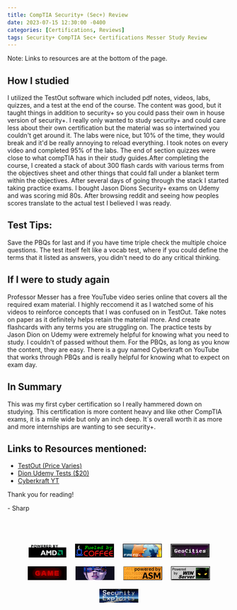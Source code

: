```yaml
---
title: CompTIA Security+ (Sec+) Review
date: 2023-07-15 12:30:00 -0400
categories: [Certifications, Reviews]
tags: Security+ CompTIA Sec+ Certifications Messer Study Review
---
```

Note: Links to resources are at the bottom of the page. 

## How I studied
I utilized the TestOut software which included pdf notes, videos, labs, quizzes, and a test at the end of the course. The content was good, but it taught things in addition to security+ so you could pass their own in house version of security+. I really only wanted to study security+ and could care less about their own certification but the material was so intertwined you couldn't get around it. The labs were nice, but 10% of the time, they would break and it'd be really annoying to reload everything. I took notes on every video and completed 95% of the labs. The end of section quizzes were close to what compTIA has in their study guides.After completing the course, I created a stack of about 300 flash cards with various terms from the objectives sheet and other things that could fall under a blanket term within the objectives. After several days of going through the stack I started taking practice exams.  I bought Jason Dions Security+ exams on Udemy and was scoring mid 80s. After browsing reddit and seeing how peoples scores translate to the actual test I believed I was ready. 

## Test Tips:
Save the PBQs for last and if you have time triple check the multiple choice questions. The test itself felt like a vocab test, where if you could define the terms that it listed as answers, you didn't need to do any critical thinking. 

## If I were to study again
Professor Messer has a free YouTube video series online that covers all the required exam material. I highly reccomend it as I watched some of his videos to reinforce concepts that I was confused on in TestOut. Take notes on paper as it definitely helps retain the material more. And create flashcards with any terms you are struggling on. The practice tests by Jason Dion on Udemy were extremely helpful for knowing what you need to study. I couldn't of passed without them. For the PBQs, as long as you know the content, they are easy. There is a guy named Cyberkraft on YouTube that works through PBQs and is really helpful for knowing what to expect on exam day.

## In Summary
This was my first cyber certification so I really hammered down on studying. This certification is more content heavy and like other CompTIA exams, it is a mile wide but only an inch deep. It`s overall worth it as more and more internships are wanting to see security+. 

## Links to Resources mentioned:
- [TestOut (Price Varies)](https://w3.testout.com/courseware/security-pro)
- [Dion Udemy Tests ($20)](https://www.udemy.com/course/security-601-exams/)
- [Cyberkraft YT](https://www.youtube.com/@cyberkraft539)

Thank you for reading!

\- Sharp



<br></br>



<div style="display: flex; flex-wrap: wrap; justify-content: center;">
  <img src="../assets/gifs/amd_powered.gif" alt="GIF 1" style="max-width: 100%; height: auto; margin: 10px;">
  <img src="../assets/gifs/coffee.gif" alt="GIF 2" style="max-width: 100%; height: auto; margin: 10px;">
  <img src="../assets/gifs/firefox3.gif" alt="GIF 2" style="max-width: 100%; height: auto; margin: 10px;">
  <img src="../assets/gifs/geocities_skyline.gif" alt="GIF 2" style="max-width: 100%; height: auto; margin: 10px;">
  <img src="../assets/gifs/next_game.gif" alt="GIF 2" style="max-width: 100%; height: auto; margin: 10px;">
  <img src="../assets/gifs/volta.gif" alt="GIF 2" style="max-width: 100%; height: auto; margin: 10px;">
  <img src="../assets/gifs/poweredbyasm_88x31.gif" alt="GIF 2" style="max-width: 100%; height: auto; margin: 10px;">
  <img src="../assets/gifs/wcpower.gif" alt="GIF 2" style="max-width: 100%; height: auto; margin: 10px;">
  <img src="../assets/gifs/deadlyprogramming.gif" alt="GIF 2" style="max-width: 100%; height: auto; margin: 10px;">
</div>
